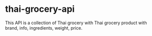 # thai-grocery-api

This API is a collection of Thai grocery with Thai grocery product with brand,
info, ingredients, weight, price.

